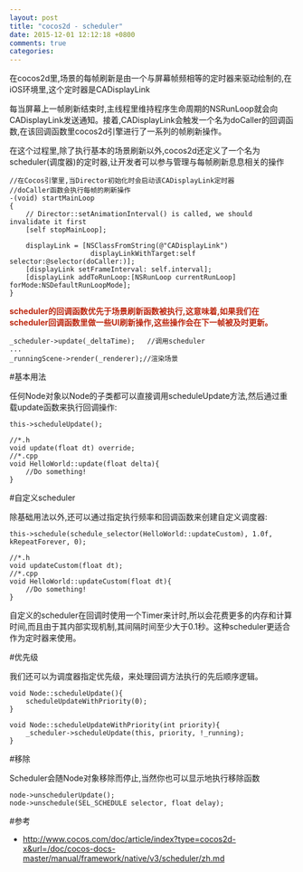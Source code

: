 ```yaml
---
layout: post
title: "cocos2d - scheduler"
date: 2015-12-01 12:12:18 +0800
comments: true
categories: 
---
```


在cocos2d里,场景的每帧刷新是由一个与屏幕帧频相等的定时器来驱动绘制的,在iOS环境里,这个定时器是CADisplayLink

每当屏幕上一帧刷新结束时,主线程里维持程序生命周期的NSRunLoop就会向CADisplayLink发送通知。接着,CADisplayLink会触发一个名为doCaller的回调函数,在该回调函数里cocos2d引擎进行了一系列的帧刷新操作。

在这个过程里,除了执行基本的场景刷新以外,cocos2d还定义了一个名为scheduler(调度器)的定时器,让开发者可以参与管理与每帧刷新息息相关的操作

	//在Cocos引擎里,当Director初始化时会启动该CADisplayLink定时器
	//doCaller函数会执行每帧的刷新操作
	-(void) startMainLoop
	{
	    // Director::setAnimationInterval() is called, we should invalidate it first
	    [self stopMainLoop];
	    
	    displayLink = [NSClassFromString(@"CADisplayLink") 
	    				displayLinkWithTarget:self selector:@selector(doCaller:)];
	    [displayLink setFrameInterval: self.interval];
	    [displayLink addToRunLoop:[NSRunLoop currentRunLoop] forMode:NSDefaultRunLoopMode];
	}

<font color='#bd260d'>**scheduler的回调函数优先于场景刷新函数被执行,这意味着,如果我们在scheduler回调函数里做一些UI刷新操作,这些操作会在下一帧被及时更新。**</font>
	
	_scheduler->update(_deltaTime);	  //调用scheduler
	...
    _runningScene->render(_renderer);//渲染场景

#基本用法

任何Node对象以Node的子类都可以直接调用scheduleUpdate方法,然后通过重载update函数来执行回调操作:
	
	this->scheduleUpdate();
	
	//*.h
	void update(float dt) override;
	//*.cpp
	void HelloWorld::update(float delta){
    	//Do something!
	}
	
#自定义scheduler

除基础用法以外,还可以通过指定执行频率和回调函数来创建自定义调度器:

	this->schedule(schedule_selector(HelloWorld::updateCustom), 1.0f, kRepeatForever, 0);
	
	//*.h
	void updateCustom(float dt);
	//*.cpp
	void HelloWorld::updateCustom(float dt){
    	//Do something!
	}
	
自定义的scheduler在回调时使用一个Timer来计时,所以会花费更多的内存和计算时间,而且由于其内部实现机制,其间隔时间至少大于0.1秒。这种scheduler更适合作为定时器来使用。
	
#优先级

我们还可以为调度器指定优先级，来处理回调方法执行的先后顺序逻辑。

	void Node::scheduleUpdate(){
	    scheduleUpdateWithPriority(0);
	}
	
	void Node::scheduleUpdateWithPriority(int priority){
	    _scheduler->scheduleUpdate(this, priority, !_running);
	}
	
#移除

Scheduler会随Node对象移除而停止,当然你也可以显示地执行移除函数

	node->unschedulerUpdate();
	node->unschedule(SEL_SCHEDULE selector, float delay);

#参考

- <http://www.cocos.com/doc/article/index?type=cocos2d-x&url=/doc/cocos-docs-master/manual/framework/native/v3/scheduler/zh.md>